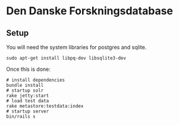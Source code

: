 # Den Danske Forskningsdatabase

## Setup

You will need the system libraries for postgres and sqlite.

```
sudo apt-get install libpq-dev libsqlite3-dev
```
Once this is done:

```
# install dependencies
bundle install
# startup solr
rake jetty:start
# load test data
rake metastore:testdata:index
# startup server
bin/rails s
```

